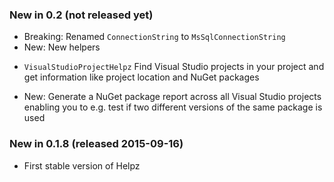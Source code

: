 ### New in 0.2 (not released yet)

* Breaking: Renamed `ConnectionString` to `MsSqlConnectionString`
* New: New helpers
 - `VisualStudioProjectHelpz` Find Visual Studio projects in your project and
   get information like project location and NuGet packages
* New: Generate a NuGet package report across all Visual Studio projects
  enabling you to e.g. test if two different versions of the same package is
  used

### New in 0.1.8 (released 2015-09-16)

* First stable version of Helpz

